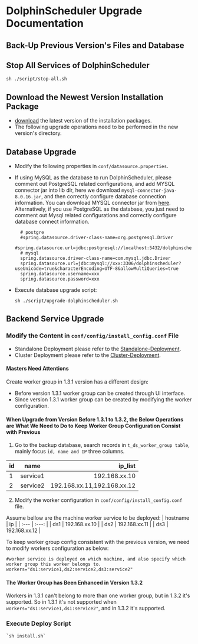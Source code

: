 # DolphinScheduler Upgrade Documentation

## Back-Up Previous Version's Files and Database

## Stop All Services of DolphinScheduler

 `sh ./script/stop-all.sh`

## Download the Newest Version Installation Package

- [download](/en-us/download/download.html) the latest version of the installation packages.
- The following upgrade operations need to be performed in the new version's directory.

## Database Upgrade

- Modify the following properties in `conf/datasource.properties`.

- If using MySQL as the database to run DolphinScheduler, please comment out PostgreSQL related configurations, and add MYSQL connector jar into lib dir, here we download `mysql-connector-java-8.0.16.jar`, and then correctly configure database connection information. You can download MYSQL connector jar from [here](https://downloads.MySQL.com/archives/c-j/). Alternatively, if you use PostgreSQL as the database, you just need to comment out Mysql related configurations and correctly configure database connect information.

    ```properties
      # postgre
      #spring.datasource.driver-class-name=org.postgresql.Driver
      #spring.datasource.url=jdbc:postgresql://localhost:5432/dolphinscheduler
      # mysql
      spring.datasource.driver-class-name=com.mysql.jdbc.Driver
      spring.datasource.url=jdbc:mysql://xxx:3306/dolphinscheduler?useUnicode=true&characterEncoding=UTF-8&allowMultiQueries=true
      spring.datasource.username=xxx
      spring.datasource.password=xxx
    ```

- Execute database upgrade script:

    `sh ./script/upgrade-dolphinscheduler.sh`

## Backend Service Upgrade

### Modify the Content in `conf/config/install_config.conf` File

- Standalone Deployment please refer to the [Standalone-Deployment](./installation/standalone.md).
- Cluster Deployment please refer to the [Cluster-Deployment](./installation/cluster.md).

#### Masters Need Attentions

Create worker group in 1.3.1 version has a different design: 

- Before version 1.3.1 worker group can be created through UI interface.
- Since version 1.3.1 worker group can be created by modifying the worker configuration. 

#### When Upgrade from Version Before 1.3.1 to 1.3.2, the Below Operations are What We Need to Do to Keep Worker Group Configuration Consist with Previous

1. Go to the backup database, search records in `t_ds_worker_group table`, mainly focus `id, name and IP` three columns.

| id | name | ip_list    |
| :---         |     :---:      |          ---: |
| 1   | service1     | 192.168.xx.10    |
| 2   | service2     | 192.168.xx.11,192.168.xx.12      |

2. Modify the worker configuration in `conf/config/install_config.conf` file.

Assume bellow are the machine worker service to be deployed:
| hostname | ip |
| :---  | :---:  |
| ds1   | 192.168.xx.10     |
| ds2   | 192.168.xx.11     |
| ds3   | 192.168.xx.12     |

To keep worker group config consistent with the previous version, we need to modify workers configuration as below:

```shell
#worker service is deployed on which machine, and also specify which worker group this worker belongs to. 
workers="ds1:service1,ds2:service2,ds3:service2"
```

#### The Worker Group has Been Enhanced in Version 1.3.2

Workers in 1.3.1 can't belong to more than one worker group, but in 1.3.2 it's supported. So in 1.3.1 it's not supported when `workers="ds1:service1,ds1:service2"`, and in 1.3.2 it's supported. 

### Execute Deploy Script

```shell
`sh install.sh`
```


